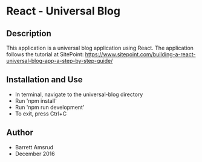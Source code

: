 # React - Universal Blog

## Description

This application is a universal blog application using React.  The application follows the tutorial at SitePoint:  https://www.sitepoint.com/building-a-react-universal-blog-app-a-step-by-step-guide/

## Installation and Use

- In terminal, navigate to the universal-blog directory
- Run 'npm install'
- Run 'npm run development'
- To exit, press Ctrl+C

## Author

- Barrett Amsrud
- December 2016
